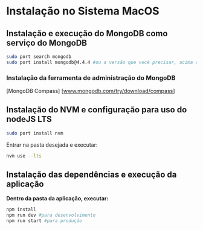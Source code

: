 # Instalação no Sistema MacOS

## Instalação  e execução do MongoDB como serviço do MongoDB

```bash
sudo port search mongodb
sudo port install mongodb@4.4.4 #ou a versão que você precisar, acima de 4.4.4
```

### Instalação da ferramenta de administração do MongoDB

[MongoDB Compass] [www.mongodb.com/try/download/compass] 

[www.mongodb.com/try/download/compass]: (https://www.mongodb.com/try/download/compass)

## Instalação do NVM e configuração para uso do nodeJS LTS

```bash
sudo port install nvm
```

Entrar na pasta desejada e executar:
```bash
nvm use --lts
```
## Instalação das dependências e execução da aplicação

**Dentro da pasta da aplicação, executar:** 

```bash
npm install
npm run dev #para desenvolvimento
npm run start #para produção
```